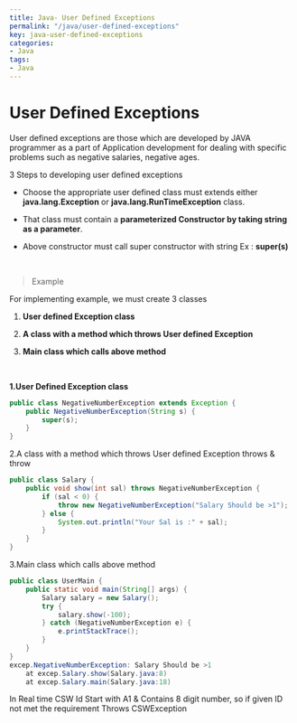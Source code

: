 ```yaml
---
title: Java- User Defined Exceptions
permalink: "/java/user-defined-exceptions"
key: java-user-defined-exceptions
categories:
- Java
tags:
- Java
---
```


User Defined Exceptions
==========================

User defined exceptions are those which are developed by JAVA programmer as a
part of Application development for dealing with specific problems such as
negative salaries, negative ages.

3 Steps to developing user defined exceptions

-   Choose the appropriate user defined class must extends either
    **java.lang.Exception** or **java.lang.RunTimeException** class.

-   That class must contain a **parameterized Constructor by taking string as a
    parameter**.

-   Above constructor must call super constructor with string Ex : **super(s)**
<br>

> Example

For implementing example, we must create 3 classes

1.  **User defined Exception class**

2.  **A class with a method which throws User defined Exception**

3.  **Main class which calls above method**

<br>

**1.User Defined Exception class**
```java
public class NegativeNumberException extends Exception {
	public NegativeNumberException(String s) {
		super(s);
	}
}
```

2.A class with a method which throws User defined Exception throws & throw
```java
public class Salary {
	public void show(int sal) throws NegativeNumberException {
		if (sal < 0) {
			throw new NegativeNumberException("Salary Should be >1");
		} else {
			System.out.println("Your Sal is :" + sal);
		}
	}
}
```



3.Main class which calls above method
```java
public class UserMain {
	public static void main(String[] args) {
		Salary salary = new Salary();
		try {
			salary.show(-100);
		} catch (NegativeNumberException e) {			 
			e.printStackTrace();
		}
	}
}
excep.NegativeNumberException: Salary Should be >1
	at excep.Salary.show(Salary.java:8)
	at excep.Salary.main(Salary.java:18)
```
In Real time CSW Id Start with A1 & Contains 8 digit number, so if given ID not
met the requirement Throws CSWException
